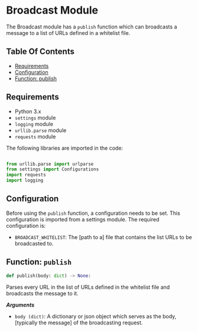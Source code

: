 # Broadcast Module

The Broadcast module has a `publish` function which can broadcasts a message to a list of URLs defined in a whitelist file.

## Table Of Contents

- [Requirements](#requirements)
- [Configuration](#configuration)
- [Function: publish](#function-publish)

## Requirements

- Python 3.x
- `settings` module
- `logging` module
- `urllib.parse` module
- `requests` module

The following libraries are imported in the code:

```python

from urllib.parse import urlparse
from settings import Configurations
import requests
import logging
```

## Configuration

Before using the `publish` function, a configuration needs to be set. This configuration is imported from a settings module. The required configuration is:

- `BROADCAST_WHITELIST`: The [path to a] file that contains the list URLs to be broadcasted to.

## Function: `publish`

```python
def publish(body: dict) -> None:
```

Parses every URL in the list of URLs defined in the whitelist file and broadcasts the message to it.

***Arguments***

- `body (dict)`: A dictionary or json object which serves as the body, [typically the message] of the broadcasting request.
